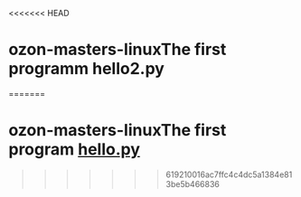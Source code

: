 <<<<<<< HEAD
# ozon-masters-linuxThe first programm hello2.py
=======
# ozon-masters-linuxThe first program [hello.py](hello.py)
>>>>>>> 619210016ac7ffc4c4dc5a1384e813be5b466836
